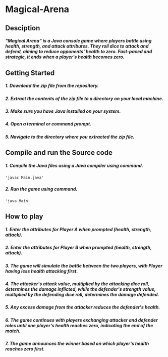 # Magical-Arena
## Desciption

##### "Magical Arena" is a Java console game where players battle using health, strength, and attack attributes. They roll dice to attack and defend, aiming to reduce opponents' health to zero. Fast-paced and strategic, it ends when a player's health becomes zero.

## Getting Started

##### 1. Download the zip file from the repository.
##### 2. Extract the contents of the zip file to a directory on your local machine.
##### 3. Make sure you have Java installed on your system.
##### 4. Open a terminal or command prompt.
##### 5. Navigate to the directory where you extracted the zip file.

## Compile and run the Source code

##### 1. Compile the Java files using a Java compiler using command.
    'javac Main.java'
##### 2. Run the game using command.
    'java Main'

## How to play

##### 1. Enter the attributes for Player A when prompted (health, strength, attack).
##### 2. Enter the attributes for Player B when prompted (health, strength, attack).
##### 3. The game will simulate the battle between the two players, with Player having less health attacking first.
##### 4. The attacker's attack value, multiplied by the attacking dice roll, determines the damage inflicted, while the defender's strength value, multiplied by the defending dice roll, determines the damage defended.
##### 5. Any excess damage from the attacker reduces the defender's health.
##### 6. The game continues with players exchanging attacker and defender roles until one player's health reaches zero, indicating the end of the match.
##### 7. The game announces the winner based on which player's health reaches zero first.